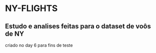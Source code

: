 # NY-FLIGHTS

## Estudo e analises feitas para o dataset de voôs de NY
criado no day 6 para fins de teste
